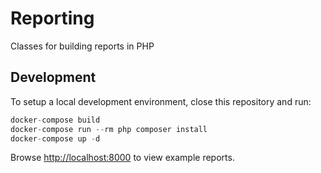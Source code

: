 Reporting
=========

Classes for building reports in PHP

## Development

To setup a local development environment, close this repository and run:

```php
docker-compose build
docker-compose run --rm php composer install
docker-compose up -d
```

Browse [http://localhost:8000](http://localhost:8000) to view example reports.
